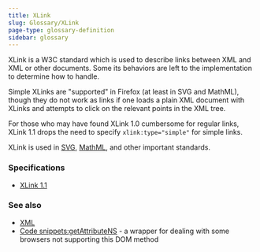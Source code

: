 ```yaml
---
title: XLink
slug: Glossary/XLink
page-type: glossary-definition
sidebar: glossary
---
```


XLink is a W3C standard which is used to describe links between XML and XML or other documents. Some its behaviors are left to the implementation to determine how to handle.

Simple XLinks are "supported" in Firefox (at least in SVG and MathML), though they do not work as links if one loads a plain XML document with XLinks and attempts to click on the relevant points in the XML tree.

For those who may have found XLink 1.0 cumbersome for regular links, XLink 1.1 drops the need to specify `xlink:type="simple"` for simple links.

XLink is used in [SVG](/en-US/docs/Web/SVG), [MathML](/en-US/docs/Web/MathML), and other important standards.

### Specifications

- [XLink 1.1](https://www.w3.org/TR/xlink/)

### See also

- [XML](/en-US/docs/Web/XML)
- [Code snippets:getAttributeNS](/en-US/docs/Web/API/Element/getAttributeNS) - a wrapper for dealing with some browsers not supporting this DOM method
